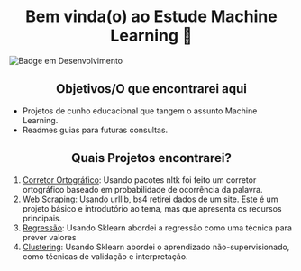 <h1 align = 'center'> Bem vinda(o) ao Estude Machine Learning 💠</h1>

![Badge em Desenvolvimento](https://img.shields.io/static/v1?label=STATUS&message=CONSTRUINDO&color=<COLOR>)

<h2 align = 'center'>Objetivos/O que encontrarei aqui</h2>

* Projetos de cunho educacional que tangem o assunto Machine Learning.
* Readmes guias para futuras consultas. 


<h2 align = 'center'> Quais Projetos encontrarei?</h2>

1. [Corretor Ortográfico](https://github.com/KaueAbbe/Projeto-Estude_Python/tree/main/Estude%20Machine%20Learning/NLP): Usando pacotes nltk foi feito um corretor ortográfico baseado em probabilidade de ocorrência da palavra. 
2. [Web Scraping](https://github.com/KaueAbbe/Projeto-Estude_Python/blob/main/Estude%20Machine%20Learning/Web%20Scraping/Web%20Scraping.ipynb): Usando urllib, bs4 retirei dados de um site. Este é um projeto básico e introdutório ao tema, mas que apresenta os recursos principais. 
3. [Regressão](https://github.com/KaueAbbe/Projeto-Estude_Python/tree/main/Estude%20Machine%20Learning/Previsao): Usando Sklearn abordei a regressão como uma técnica para prever valores
4. [Clustering](https://github.com/KaueAbbe/Projeto-Estude_Python/tree/main/Estude%20Machine%20Learning/Clustering): Usando Sklearn abordei o aprendizado não-supervisionado, como técnicas de validação e interpretação. 
